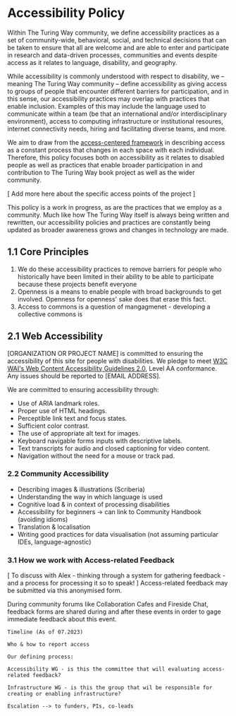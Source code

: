 # Accessibility Policy

Within The Turing Way community, we define accessibility practices as a set of community-wide, behavioral, social, and technical decisions that can be taken to ensure that all are welcome and are able to enter and participate in research and data-driven processes, communities and events despite access as it relates to language, disability, and geography. 

While accessibility is commonly understood with respect to disability, we – meaning The Turing Way community – define accessibility as giving access to groups of people that encounter different barriers for participation, and in this sense, our accessibility practices may overlap with practices that enable inclusion. Examples of this may include the language used to communicate within a team (be that an international and/or interdisciplinary environment), access to computing infrastructure or institutional resoures, internet connectivity needs, hiring and facilitating diverse teams, and more. 

We aim to draw from the [access-centered framework](https://accesscenteredmovement.com/what-access-centered-means/) in describing access as a constant process that changes in each space with each individual. Therefore, this policy focuses both on accessibility as it relates to disabled people as well as practices that enable broader participation in and contribution to The Turing Way book project as well as the wider community. 

[ Add more here about the specific access points of the project ] 

This policy is a work in progress, as are the practices that we employ as a community. Much like how The Turing Way itself is always being written and rewritten, our accessibility policies and practices are constantly being updated as broader awareness grows and changes in technology are made.

## 1.1 Core Principles
1. We do these accessibility practices to remove barriers for people who historically have been limited in their ability to be able to participate because these projects benefit everyone
2. Openness is a means to enable people with broad backgrounds to get involved. Openness for openness' sake does that erase this fact.
3. Access to commons is a question of mangagmenet - developing a collective commons is 

## 2.1 Web Accessibility

[ORGANIZATION OR PROJECT NAME] is committed to ensuring the accessibility of this site for people with disabilities. We pledge to meet [W3C WAI's Web Content Accessibility Guidelines 2.0](https://www.w3.org/TR/WCAG/), Level AA conformance. Any issues should be reported to [EMAIL ADDRESS].

We are committed to ensuring accessibility through:

- Use of ARIA landmark roles.
- Proper use of HTML headings.
- Perceptible link text and focus states.
- Sufficient color contrast.
- The use of appropriate alt text for images.
- Keyboard navigable forms inputs with descriptive labels.
- Text transcripts for audio and closed captioning for video content.
- Navigation without the need for a mouse or track pad.

### 2.2 Community Accessibility

- Describing images & illustrations (Scriberia)
- Understanding the way in which language is used
- Cognitive load & in context of processing disabilities
- Accessibility for beginners -> can link to Community Handbook (avoiding idioms)
- Translation & localisation 
- Writing good practices for data visualisation (not assuming particular IDEs, language-agnostic)

### 3.1 How we work with Access-related Feedback
[ To discuss with Alex - thinking through a system for gathering feedback - and a process for processing it so to speak! ]
Access-related feedback may be submitted via this anonymised form.

During community forums like Collaboration Cafes and Fireside Chat, feedback forms are shared during and after these events in order to gage immediate feedback about this event. 

    Timeline (As of 07.2023)

    Who & how to report access

    Our defining process:

    Accessibility WG - is this the committee that will evaluating access-related feedback?

    Infrastructure WG - is this the group that wil be responsible for creating or enabling infrastructure?

    Escalation --> to funders, PIs, co-leads
## 

